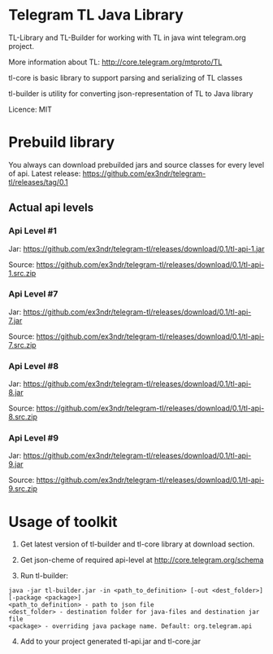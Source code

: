Telegram TL Java Library
===========

TL-Library and TL-Builder for working with TL in java wint telegram.org project.

More information about TL: http://core.telegram.org/mtproto/TL

tl-core is basic library to support parsing and serializing of TL classes

tl-builder is utility for converting json-representation of TL to Java library

Licence: MIT

Prebuild library
===========
You always can download prebuilded jars and source classes for every level of api.
Latest release: https://github.com/ex3ndr/telegram-tl/releases/tag/0.1

Actual api levels
-----------
### Api Level #1
Jar:
https://github.com/ex3ndr/telegram-tl/releases/download/0.1/tl-api-1.jar

Source:
https://github.com/ex3ndr/telegram-tl/releases/download/0.1/tl-api-1.src.zip

### Api Level #7
Jar:
https://github.com/ex3ndr/telegram-tl/releases/download/0.1/tl-api-7.jar

Source:
https://github.com/ex3ndr/telegram-tl/releases/download/0.1/tl-api-7.src.zip

### Api Level #8
Jar:
https://github.com/ex3ndr/telegram-tl/releases/download/0.1/tl-api-8.jar

Source:
https://github.com/ex3ndr/telegram-tl/releases/download/0.1/tl-api-8.src.zip

### Api Level #9
Jar:
https://github.com/ex3ndr/telegram-tl/releases/download/0.1/tl-api-9.jar

Source:
https://github.com/ex3ndr/telegram-tl/releases/download/0.1/tl-api-9.src.zip

Usage of toolkit
===========
1) Get latest version of tl-builder and tl-core library at download section.

2) Get json-cheme of required api-level at http://core.telegram.org/schema

3) Run tl-builder:
```
java -jar tl-builder.jar -in <path_to_definition> [-out <dest_folder>] [-package <package>]
<path_to_definition> - path to json file
<dest_folder> - destination folder for java-files and destination jar file
<package> - overriding java package name. Default: org.telegram.api
````
4) Add to your project generated tl-api.jar and tl-core.jar
